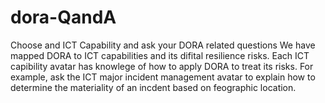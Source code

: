 # dora-QandA
Choose and ICT Capability and ask your DORA related questions
We have mapped DORA to ICT capabilities and its difital resilience risks.
Each ICT capibility avatar has knowlege of how to apply DORA to treat its risks.
For example, ask the ICT major incident management avatar to explain how to determine the materiality of an incdent based on feographic location.

